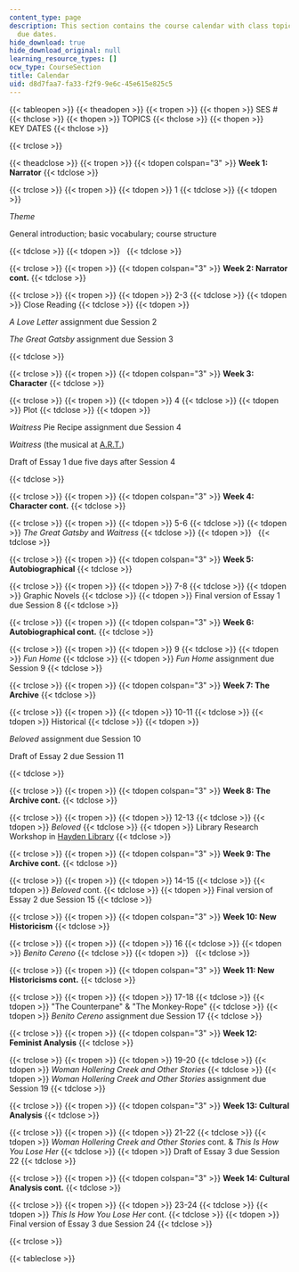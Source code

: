 ```yaml
---
content_type: page
description: This section contains the course calendar with class topics and assignment
  due dates.
hide_download: true
hide_download_original: null
learning_resource_types: []
ocw_type: CourseSection
title: Calendar
uid: d8d7faa7-fa33-f2f9-9e6c-45e615e825c5
---
```


{{< tableopen >}}
{{< theadopen >}}
{{< tropen >}}
{{< thopen >}}
SES #
{{< thclose >}}
{{< thopen >}}
TOPICS
{{< thclose >}}
{{< thopen >}}
KEY DATES
{{< thclose >}}

{{< trclose >}}

{{< theadclose >}}
{{< tropen >}}
{{< tdopen colspan="3" >}}
**Week 1: Narrator**
{{< tdclose >}}

{{< trclose >}}
{{< tropen >}}
{{< tdopen >}}
1
{{< tdclose >}}
{{< tdopen >}}


_Theme_

General introduction; basic vocabulary; course structure


{{< tdclose >}}
{{< tdopen >}}
 
{{< tdclose >}}

{{< trclose >}}
{{< tropen >}}
{{< tdopen colspan="3" >}}
**Week 2: Narrator cont.**
{{< tdclose >}}

{{< trclose >}}
{{< tropen >}}
{{< tdopen >}}
2-3
{{< tdclose >}}
{{< tdopen >}}
Close Reading
{{< tdclose >}}
{{< tdopen >}}


_A Love Letter_ assignment due Session 2

_The Great Gatsby_ assignment due Session 3


{{< tdclose >}}

{{< trclose >}}
{{< tropen >}}
{{< tdopen colspan="3" >}}
**Week 3: Character**
{{< tdclose >}}

{{< trclose >}}
{{< tropen >}}
{{< tdopen >}}
4
{{< tdclose >}}
{{< tdopen >}}
Plot
{{< tdclose >}}
{{< tdopen >}}


_Waitress_ Pie Recipe assignment due Session 4

_Waitress_ (the musical at [A.R.T.](https://americanrepertorytheater.org/))

Draft of Essay 1 due five days after Session 4


{{< tdclose >}}

{{< trclose >}}
{{< tropen >}}
{{< tdopen colspan="3" >}}
**Week 4: Character cont.**
{{< tdclose >}}

{{< trclose >}}
{{< tropen >}}
{{< tdopen >}}
5-6
{{< tdclose >}}
{{< tdopen >}}
_The Great Gatsby_ and _Waitress_
{{< tdclose >}}
{{< tdopen >}}
 
{{< tdclose >}}

{{< trclose >}}
{{< tropen >}}
{{< tdopen colspan="3" >}}
**Week 5: Autobiographical**
{{< tdclose >}}

{{< trclose >}}
{{< tropen >}}
{{< tdopen >}}
7-8
{{< tdclose >}}
{{< tdopen >}}
Graphic Novels
{{< tdclose >}}
{{< tdopen >}}
Final version of Essay 1 due Session 8
{{< tdclose >}}

{{< trclose >}}
{{< tropen >}}
{{< tdopen colspan="3" >}}
**Week 6: Autobiographical cont.**
{{< tdclose >}}

{{< trclose >}}
{{< tropen >}}
{{< tdopen >}}
9
{{< tdclose >}}
{{< tdopen >}}
_Fun Home_
{{< tdclose >}}
{{< tdopen >}}
_Fun Home_ assignment due Session 9
{{< tdclose >}}

{{< trclose >}}
{{< tropen >}}
{{< tdopen colspan="3" >}}
**Week 7: The Archive**
{{< tdclose >}}

{{< trclose >}}
{{< tropen >}}
{{< tdopen >}}
10-11
{{< tdclose >}}
{{< tdopen >}}
Historical
{{< tdclose >}}
{{< tdopen >}}


_Beloved_ assignment due Session 10

Draft of Essay 2 due Session 11


{{< tdclose >}}

{{< trclose >}}
{{< tropen >}}
{{< tdopen colspan="3" >}}
**Week 8: The Archive cont.**
{{< tdclose >}}

{{< trclose >}}
{{< tropen >}}
{{< tdopen >}}
12-13
{{< tdclose >}}
{{< tdopen >}}
_Beloved_
{{< tdclose >}}
{{< tdopen >}}
Library Research Workshop in [Hayden Library](https://libraries.mit.edu/hayden/)
{{< tdclose >}}

{{< trclose >}}
{{< tropen >}}
{{< tdopen colspan="3" >}}
**Week 9: The Archive cont.**
{{< tdclose >}}

{{< trclose >}}
{{< tropen >}}
{{< tdopen >}}
14-15
{{< tdclose >}}
{{< tdopen >}}
_Beloved_ cont.
{{< tdclose >}}
{{< tdopen >}}
Final version of Essay 2 due Session 15
{{< tdclose >}}

{{< trclose >}}
{{< tropen >}}
{{< tdopen colspan="3" >}}
**Week 10: New Historicism**
{{< tdclose >}}

{{< trclose >}}
{{< tropen >}}
{{< tdopen >}}
16
{{< tdclose >}}
{{< tdopen >}}
_Benito Cereno_
{{< tdclose >}}
{{< tdopen >}}
 
{{< tdclose >}}

{{< trclose >}}
{{< tropen >}}
{{< tdopen colspan="3" >}}
**Week 11: New Historicisms cont.**
{{< tdclose >}}

{{< trclose >}}
{{< tropen >}}
{{< tdopen >}}
17-18
{{< tdclose >}}
{{< tdopen >}}
"The Counterpane" & "The Monkey-Rope"
{{< tdclose >}}
{{< tdopen >}}
_Benito Cereno_ assignment due Session 17
{{< tdclose >}}

{{< trclose >}}
{{< tropen >}}
{{< tdopen colspan="3" >}}
**Week 12: Feminist Analysis**
{{< tdclose >}}

{{< trclose >}}
{{< tropen >}}
{{< tdopen >}}
19-20
{{< tdclose >}}
{{< tdopen >}}
_Woman Hollering Creek and Other Stories_
{{< tdclose >}}
{{< tdopen >}}
_Woman Hollering Creek and Other Stories_ assignment due Session 19
{{< tdclose >}}

{{< trclose >}}
{{< tropen >}}
{{< tdopen colspan="3" >}}
**Week 13: Cultural Analysis**
{{< tdclose >}}

{{< trclose >}}
{{< tropen >}}
{{< tdopen >}}
21-22
{{< tdclose >}}
{{< tdopen >}}
_Woman Hollering Creek and Other Stories_ cont. & _This Is How You Lose Her_
{{< tdclose >}}
{{< tdopen >}}
Draft of Essay 3 due Session 22
{{< tdclose >}}

{{< trclose >}}
{{< tropen >}}
{{< tdopen colspan="3" >}}
**Week 14: Cultural Analysis cont.**
{{< tdclose >}}

{{< trclose >}}
{{< tropen >}}
{{< tdopen >}}
23-24
{{< tdclose >}}
{{< tdopen >}}
_This Is How You Lose Her_ cont.
{{< tdclose >}}
{{< tdopen >}}
Final version of Essay 3 due Session 24
{{< tdclose >}}

{{< trclose >}}


{{< tableclose >}}